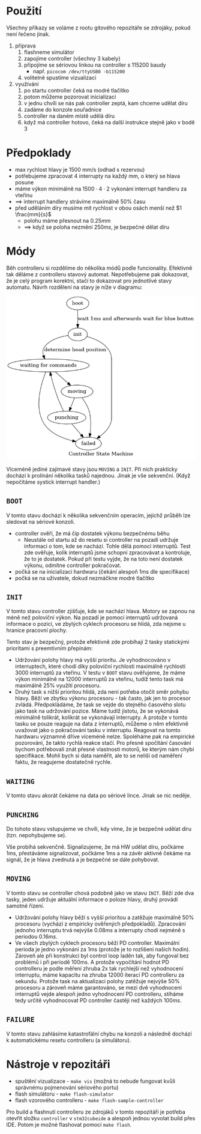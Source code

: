 # Použití
Všechny příkazy se voláme z rootu gitového repozitáře se zdrojáky, pokud není řečeno jinak.

1. příprava
	1. flashneme simulátor
	2. zapojíme controller (všechny 3 kabely)
	3. připojíme se sériovou linkou na controller s 115200 baudy
		- např. `picocom /dev/ttyUSB0 -b115200`
	4. volitelně spustíme vizualizaci
2. využívání
	1. po startu controller čeká na modré tlačítko
	2. potom můžeme pozorovat inicializaci
	3. v jednu chvíli se nás pak controller zeptá, kam chceme udělat díru
	4. zadáme do konzole souřadnice
	5. controller na daném místě udělá díru
	6. když má controller hotovo, čeká na další instrukce stejně jako v bodě 3

# Předpoklady
- max rychlost hlavy je 1500 mm/s (odhad s rezervou)
- potřebujeme zpracovat 4 interrupty na každý mm, o který se hlava posune
- máme výkon minimálně na $1500\cdot4\cdot2$ vykonání interrupt handleru za vteřinu
- ==> interrupt handlery strávíme maximálně 50% času
- před uděláním díry musíme mít rychlost v obou osách menší než $1 \frac{mm}{s}$
	- polohu máme přesnout na $0.25mm$
	- ==> když se poloha nezmění $250ms$, je bezpečné dělat díru

# Módy
Běh controlleru si rozdělíme do několika módů podle funcionality. Efektivně tak děláme z controlleru stavový automat. Nepotřebujeme pak dokazovat, že je celý program korektní, stačí to dokazovat pro jednotlivé stavy automatu. Návrh rozdělení na stavy je níže v diagramu:

![state_machine.png](state_machine.png)

Víceméně jediné zajímavé stavy jsou `MOVING` a `INIT`. Při nich prakticky dochází k prolínání několika tasků najednou. Jinak je vše sekvenční. (Když nepočítáme systick interrupt handler.)

## `BOOT`
V tomto stavu dochází k několika sekvenčním operacím, jejichž průběh lze sledovat na sériové konzoli.
- controller ověří, že má čip dostatek výkonu bezpečnému běhu
	- Neustále od startu až do resetu si controller na pozadí udržuje informaci o tom, kde se nachází. Tohle dělá pomocí interruptů. Test zde ověřuje, kolik interruptů jsme schopní zpracovávat a kontroluje, že to je dostatek. Pokud při testu vyjde, že na toto není dostatek výkonu, odmítne controller pokračovat.
- počká se na inicializaci hardwaru (čekání alespoň 1ms dle specifikace)
- počká se na uživatele, dokud nezmáčkne modré tlačítko

## `INIT`
V tomto stavu controller zjišťuje, kde se nachází hlava. Motory se zapnou na méně než poloviční výkon. Na pozadí je pomocí interruptů udržovaná informace o pozici, ve zbylých cyklech procesoru se hlídá, zda nejsme u hranice pracovní plochy.

Tento stav je bezpečný, protože efektivně zde probíhají 2 tasky statickými prioritami s preemtivním přepínám:
- Udržování polohy hlavy má vyšší prioritu. Je vyhodnocováno v interruptech, které chodí díky poloviční rychlosti maximálně rychlostí 3000 interruptů za vteřinu. V testu v `BOOT` stavu ověřujeme, že máme výkon minimálně na 12000 interruptů za vteřinu, tudíž tento task má maximálně 25% využití procesoru.
- Druhý task s nižší prioritou hlídá, zda není potřeba otočit směr pohybu hlavy. Běží ve zbytku výkonu procesoru - tak často, jak jen to procesor zvládá. Předpokládáme, že task se vejde do stejného časového slotu jako task na udržování pozice. Máme tudíž jistotu, že se vykonává minimálně tolikrát, kolikrát se vykonávají interrupty. A protože v tomto tasku se pouze reaguje na data z interruptů, můžeme o něm efektivně uvažovat jako o pokračování tasku v interruptu. Reagovat na tomto hardwaru významně dříve víceméně nelze. Spoléháme pak na empirické pozorování, že takto rychlá reakce stačí. Pro přesné spočítání časování bychom potřebovali znát přesné vlastnosti motorů, ke kterým nám chybí specifikace. Mohli bych si data naměřit, ale to se neliší od naměření faktu, že reagujeme dostatečně rychle.

## `WAITING`
V tomto stavu akorát čekáme na data po sériové lince. Jinak se nic neděje.

## `PUNCHING`
Do tohoto stavu vstupujeme ve chvíli, kdy víme, že je bezpečné udělat díru (tzn. nepohybujeme se).

Vše probíhá sekvenčně. Signalizujeme, že má HW udělat díru, počkáme 1ms, přestáváme signalizovat, počkáme 1ms a na závěr aktivně čekáme na signál, že je hlava zvednutá a je bezpečné se dále pohybovat.

## `MOVING`
V tomto stavu se controller chová podobně jako ve stavu `INIT`. Běží zde dva tasky, jeden udržuje aktuální informace o poloze hlavy, druhý provádí samotné řízení.
- Udržování polohy hlavy běží s vyšší prioritou a zatěžuje maximálně 50% procesoru (vychází z empiricky ověřených předpokladů). Zpracování jednoho interruptu trvá nejvýše $0.08ms$ a interrupty chodí nejméně s periodou $0.16ms$.
- Ve všech zbylých cyklech procesoru běží PD controller. Maximální perioda je jedno vykonání za 1ms (protože je to rozlišení našich hodin). Zároveň ale při konstrukci byl control loop laděn tak, aby fungoval bez problémů i při periodě 100ms. A protože vypočítání hodnot PD controlleru je podle měření zhruba 2x tak rychlejší než vyhodnocení interruptu, máme kapacitu na zhruba 12000 iterací PD controlleru za sekundu. Protože task na aktualizaci polohy zatěžuje nejvýše 50% procesoru a zároveň máme garantováno, se mezi dvě vyhodnocení interruptů vejde alespoň jedno vyhodnocení PD controlleru, stíháme tedy určitě vyhodnocovat PD controller častěji než každých $100ms$.

## `FAILURE`
V tomto stavu zahlásíme katastrofální chybu na konzoli a následně dochází k automatickému resetu controlleru (a simulátoru).


# Nástroje v repozitáři

- spuštění vizualizace - `make vis` (možná to nebude fungovat kvůli správnému pojmenování sériového portu)
- flash simulátoru - `make flash-simulator`
- flash vzorového controlleru - `make flash-sample-controller`

Pro build a flashnutí controlleru ze zdrojáků v tomto repozitáři je potřeba otevřít složku `controller` v `stm32cubeide` a alespoň jednou vyvolat build přes IDE. Potom je možné flashovat pomocí `make flash`.
